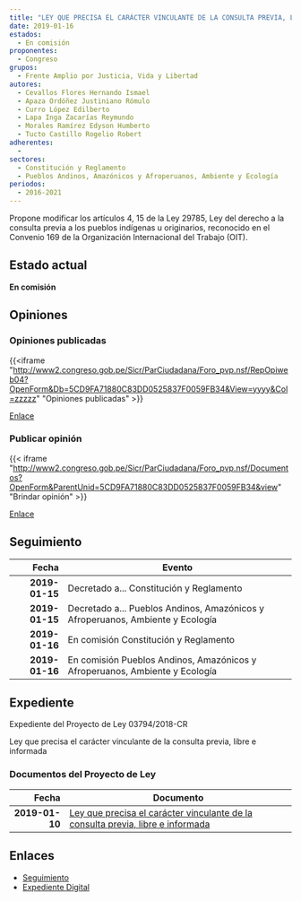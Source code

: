 ```yaml
---
title: "LEY QUE PRECISA EL CARÁCTER VINCULANTE DE LA CONSULTA PREVIA, LIBRE E INFORMADA"
date: 2019-01-16
estados: 
  - En comisión
proponentes: 
  - Congreso
grupos: 
  - Frente Amplio por Justicia, Vida y Libertad
autores: 
  - Cevallos Flores Hernando Ismael
  - Apaza Ordóñez Justiniano Rómulo
  - Curro López Edilberto
  - Lapa Inga Zacarías Reymundo
  - Morales Ramírez Edyson Humberto
  - Tucto Castillo Rogelio Robert
adherentes: 
  - 
sectores: 
  - Constitución y Reglamento
  - Pueblos Andinos, Amazónicos y Afroperuanos, Ambiente y Ecología
periodos: 
  - 2016-2021
---
```


Propone modificar los artículos 4, 15 de la Ley 29785, Ley del derecho a la consulta previa a los pueblos indígenas u originarios, reconocido en el Convenio 169 de la Organización Internacional del Trabajo (OIT).


## Estado actual

**En comisión**

## Opiniones

### Opiniones publicadas

{{<iframe "http://www2.congreso.gob.pe/Sicr/ParCiudadana/Foro_pvp.nsf/RepOpiweb04?OpenForm&Db=5CD9FA71880C83DD0525837F0059FB34&View=yyyy&Col=zzzzz" "Opiniones publicadas" >}}

[Enlace](http://www2.congreso.gob.pe/Sicr/ParCiudadana/Foro_pvp.nsf/RepOpiweb04?OpenForm&Db=5CD9FA71880C83DD0525837F0059FB34&View=yyyy&Col=zzzzz)
### Publicar opinión

{{< iframe "http://www2.congreso.gob.pe/Sicr/ParCiudadana/Foro_pvp.nsf/Documentos?OpenForm&ParentUnid=5CD9FA71880C83DD0525837F0059FB34&view" "Brindar opinión" >}}

[Enlace](http://www2.congreso.gob.pe/Sicr/ParCiudadana/Foro_pvp.nsf/Documentos?OpenForm&ParentUnid=5CD9FA71880C83DD0525837F0059FB34&view)

## Seguimiento

| Fecha | Evento |
|------:|--------|
| **2019-01-15** | Decretado a... Constitución y Reglamento|
| **2019-01-15** | Decretado a... Pueblos Andinos, Amazónicos y Afroperuanos, Ambiente y Ecología|
| **2019-01-16** | En comisión Constitución y Reglamento|
| **2019-01-16** | En comisión Pueblos Andinos, Amazónicos y Afroperuanos, Ambiente y Ecología|


## Expediente

Expediente del Proyecto de Ley 03794/2018-CR

Ley que precisa el carácter vinculante de la consulta previa, libre e informada


### Documentos del Proyecto de Ley

| Fecha | Documento |
|------:|--------|
| **2019-01-10** | [Ley que precisa el carácter vinculante de la consulta previa, libre e informada](http://www.leyes.congreso.gob.pe/Documentos/2016_2021/Proyectos_de_Ley_y_de_Resoluciones_Legislativas/PL0379420190110..pdf) |

## Enlaces 

- [Seguimiento](http://www2.congreso.gob.pe/Sicr/TraDocEstProc/CLProLey2016.nsf/f7fff46988ca05b1052578e100829cc7/c8c2a20382ad57390525837f00553037?OpenDocument)
- [Expediente Digital](http://www2.congreso.gob.pe/Sicr/TraDocEstProc/CLProLey2016.nsf/f7fff46988ca05b1052578e100829cc7/c8c2a20382ad57390525837f00553037?OpenDocument&Click=05257FB7005EB655.eb71d0cf91d8294e05256cdf006b5706/$Body/0.1C6C)
